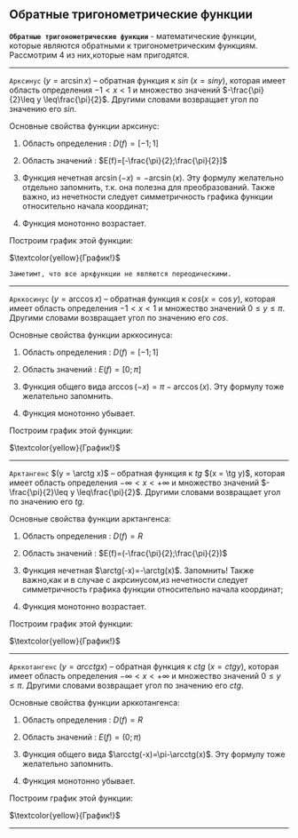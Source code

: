 ## Обратные тригонометрические функции
**`Обратные тригонометрические функции`** - математические функции, которые являются обратными к тригонометрическим функциям. Рассмотрим 4 из них,которые нам пригодятся.
***

`Арксинус` $(y = \arcsin x)$ – обратная функция к $sin$ $(x = sin y)$, которая имеет область определения $-1<x<1$ и множество значений $-\frac{\pi}{2}\leq y \leq\frac{\pi}{2}$. Другими словами возвращает угол по значению его $sin$.

Основные свойства функции арксинус:

1) Область определения : $D(f)=[-1;1]$
2) Область значений : $E(f)=[-\frac{\pi}{2};\frac{\pi}{2}]$
3) Функция нечетная $\arcsin(-x)=-\arcsin(x)$. Эту формулу желательно отдельно запомнить, т.к. она полезна для преобразований. Также важно, из нечетности следует симметричность графика функции относительно начала координат;

4) Функция монотонно возрастает.

Построим график этой функции:

 $\textcolor{yellow}{График!}$

 `Заметимт, что все аркфункции не являются переодическими.`

***

`Арккосинус` $(y = \arccos x)$ – обратная функция к $cos (x = \cos y)$, которая имеет область определения $-1<x<1$ и множество значений $0\leq y \leq \pi$. Другими словами возвращает угол по значению его $cos$.

Основные свойства функции арккосинуса:

1) Область определения : $D(f)=[-1;1]$
2) Область значений : $E(f)=[0;\pi]$
3) Функция общего вида $\arccos(-x)=\pi-\arccos(x)$. Эту формулу тоже желательно  запомнить.

4) Функция монотонно убывает.

Построим график этой функции:

 $\textcolor{yellow}{График!}$

***
`Арктангенс` $(y = \arctg x)$ – обратная функция к $tg$ $(x = \tg y)$, которая имеет область определения $-\infty<x<+\infty$ и множество значений $-\frac{\pi}{2}\leq y \leq\frac{\pi}{2}$. Другими словами возвращает угол по значению его $tg$.

Основные свойства функции арктангенса:

1) Область определения : $D(f)=R$
2) Область значений : $E(f)=(-\frac{\pi}{2};\frac{\pi}{2})$
3) Функция нечетная $\arctg(-x)=-\arctg(x)$. Запомнить! Также важно,как и в случае с акрсинусом,из нечетности следует симметричность графика функции относительно начала координат;

4) Функция монотонно возрастает.

Построим график этой функции:

 $\textcolor{yellow}{График!}$

***

`Арккотангенс` $(y = arcctg x)$ – обратная функция к $ctg$ $(x = ctg y)$, которая имеет область определения $-\infty<x<+\infty$ и множество значений $0\leq y \leq \pi$. Другими словами возвращает угол по значению его $ctg$.

Основные свойства функции арккотангенса:

1) Область определения : $D(f)=R$
2) Область значений : $E(f)=(0;\pi)$
3) Функция общего вида $\arcctg(-x)=\pi-\arcctg(x)$. Эту формулу тоже желательно  запомнить.

4) Функция монотонно убывает.

Построим график этой функции:

 $\textcolor{yellow}{График!}$

***